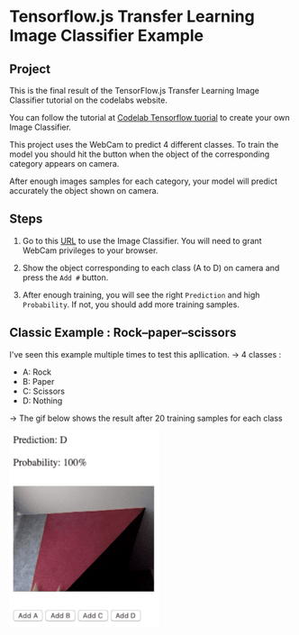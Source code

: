# Tensorflow.js Transfer Learning Image Classifier Example

## Project

This is the final result of the TensorFlow.js Transfer Learning Image Classifier tutorial on the codelabs website.

You can follow the tutorial at [Codelab Tensorflow tuorial](https://codelabs.developers.google.com/codelabs/tensorflowjs-teachablemachine-codelab/) to create your own Image Classifier.

This project uses the WebCam to predict 4 different classes.
To train the model you should hit the button when the object of the corresponding category appears on camera.

After enough images samples for each category, your model will predict accurately the object shown on camera.

## Steps

1. Go to this [URL](index.html) to use the Image Classifier. You will need to grant WebCam privileges to your browser.

2. Show the object corresponding to each class (A to D) on camera and press the `Add #` button.

3. After enough training, you will see the right `Prediction` and high `Probability`. If not, you should add more training samples.

## Classic Example : Rock–paper–scissors 

I've seen this example multiple times to test this apllication.
-> 4 classes : 
  - A: Rock
  - B: Paper
  - C: Scissors
  - D: Nothing

-> The gif below shows the result after 20 training samples for each class

![Example Gif](ExampleGif.gif)
